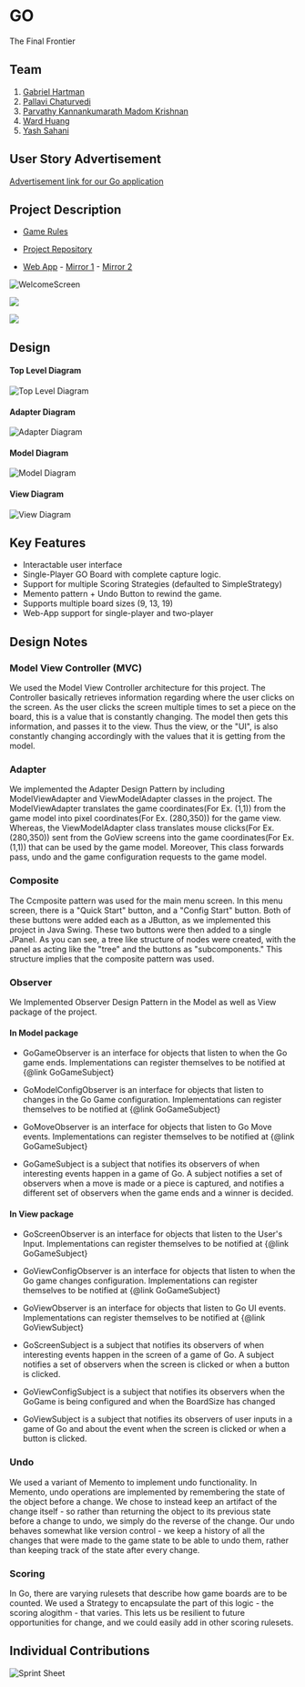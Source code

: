 # GO

The Final Frontier


## Team

1. [Gabriel Hartman](https://github.com/ghartman1620)
2. [Pallavi Chaturvedi](https://github.com/pallavichaturvedi)
3. [Parvathy Kannankumarath Madom Krishnan](https://github.com/parvathysjsu)
4. [Ward Huang](https://github.com/Huang-W)
5. [Yash Sahani](https://github.com/ysahani)


## User Story Advertisement

[Advertisement link for our Go application](https://www.youtube.com/watch?v=v47HjLz63co&feature=youtu.be)

## Project Description

* [Game Rules](https://senseis.xmp.net/?BasicRulesOfGo) 

* [Project Repository](https://github.com/nguyensjsu/fa19-202-underwater-softball) 

* [Web App](http://underwater-softball-go.com/) - [Mirror 1](http://go-underwater-softball.net/) - [Mirror 2](http://gabrielhart.webfactional.com/)

![WelcomeScreen](WelcomeScreen.png)

![](ConfigStart-min.gif)

![](GoGame-min.gif)

## Design

#### Top Level Diagram
![Top Level Diagram](/design/1-TopLevelDiagram.png)

#### Adapter Diagram
![Adapter Diagram](/design/2-GoAdapterDiagram.png)

#### Model Diagram
![Model Diagram](/design/3-GoModelDiagram.png)

#### View Diagram
![View Diagram](/design/4-GoViewDiagram.png)

## Key Features
* Interactable user interface
* Single-Player GO Board with complete capture logic.
* Support for multiple Scoring Strategies (defaulted to SimpleStrategy)
* Memento pattern + Undo Button to rewind the game.
* Supports multiple board sizes (9, 13, 19)
* Web-App support for single-player and two-player

## Design Notes

### Model View Controller (MVC)
We used the Model View Controller architecture for this project.  The Controller basically retrieves information regarding where the user clicks on the screen. As the user clicks the screen multiple times to set a piece on the board, this is a value that is constantly changing.  The model then gets this information, and passes it to the view.  Thus the view, or the "UI", is also constantly changing accordingly with the values that it is getting from the model.  

### Adapter
We implemented the Adapter Design Pattern by including ModelViewAdapter and ViewModelAdapter classes in the project. The ModelViewAdapter translates the game coordinates(For Ex. (1,1)) from the game model into pixel coordinates(For Ex. (280,350)) for the game view. Whereas, the ViewModelAdapter class translates mouse clicks(For Ex. (280,350)) sent from the GoView screens into the game coordinates(For Ex. (1,1)) that can be used by the game model. Moreover, This class forwards pass, undo and the game configuration requests to the game model.

### Composite
The Ccmposite pattern was used for the main menu screen.  In this menu screen, there is a "Quick Start" button, and a "Config Start" button.  Both of these buttons were added each as a JButton, as we implemented this project in Java Swing.  These two buttons were then added to a single JPanel.  As you can see, a tree like structure of nodes were created, with the panel as acting like the "tree" and the buttons as "subcomponents."  This structure implies that the composite pattern was used.

### Observer
We Implemented Observer Design Pattern in the Model as well as View package of the project.

#### In Model package 

* GoGameObserver is an interface for objects that listen to when the Go game ends. Implementations can register themselves to   be notified at {@link GoGameSubject}

* GoModelConfigObserver is an interface for objects that listen to changes in the Go Game configuration. Implementations         can register themselves to be notified at {@link GoGameSubject}

* GoMoveObserver is an interface for objects that listen to Go Move events. Implementations can register themselves to be       notified at {@link GoGameSubject}

* GoGameSubject is a subject that notifies its observers of when interesting events happen in a game of Go. A subject notifies   a set of observers when a move is made or a piece is captured, and notifies a different set of observers when the game ends   and a winner is decided.
 
#### In View package

* GoScreenObserver is an interface for objects that listen to the User's Input. Implementations can register themselves to be   notified at {@link GoGameSubject}

* GoViewConfigObserver is an interface for objects that listen to when the Go game changes configuration. Implementations can   register themselves to be notified at {@link GoGameSubject}

* GoViewObserver is an interface for objects that listen to Go UI events. Implementations can register themselves to be         notified at {@link GoViewSubject}

* GoScreenSubject is a subject that notifies its observers of when interesting events happen in the screen of a game of Go. A   subject notifies a set of observers when the screen is clicked or when a button is clicked.

* GoViewConfigSubject is a subject that notifies its observers when the GoGame is being configured and when the BoardSize has   changed

* GoViewSubject is a subject that notifies its observers of user inputs in a game of Go and about the event when the screen is   clicked or when a button is clicked.
 

### Undo
We used a variant of Memento to implement undo functionality. In Memento, undo operations are implemented by remembering the state of the object before a change. We chose to instead keep an artifact of the change itself - so rather than returning the object to its previous state before a change to undo, we simply do the reverse of the change. Our undo behaves somewhat like version control - we keep a history of all the changes that were made to the game state to be able to undo them, rather than keeping track of the state after every change.

### Scoring
In Go, there are varying rulesets that describe how game boards are to be counted. We used a Strategy to encapsulate the part of this logic - the scoring alogithm - that varies. This lets us be resilient to future opportunities for change, and we could easily add in other scoring rulesets.



## Individual Contributions

![Sprint Sheet](sprint_sheet.png)
